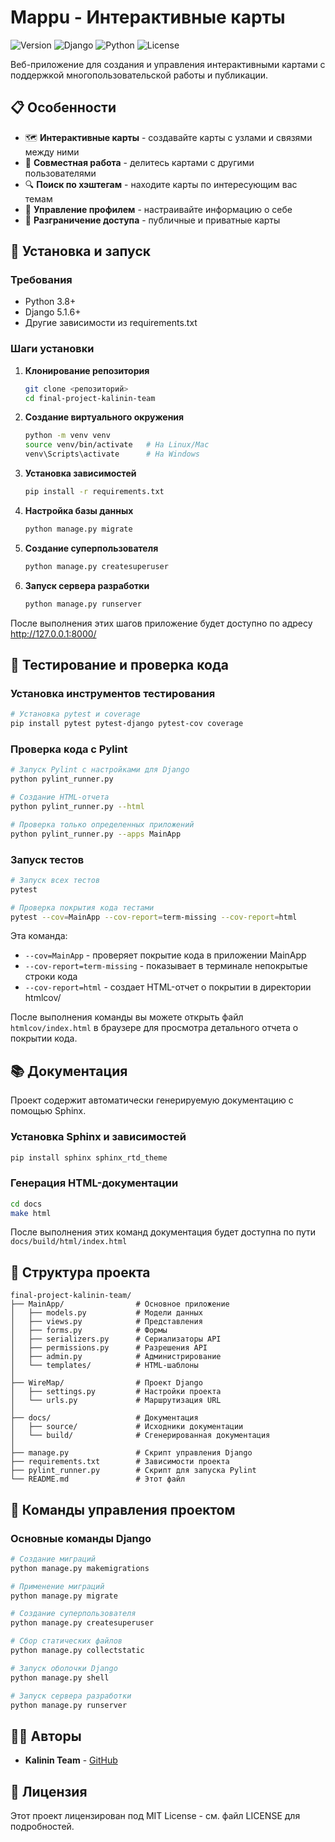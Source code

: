 # Mappu - Интерактивные карты

![Version](https://img.shields.io/badge/версия-1.0.0-blue)
![Django](https://img.shields.io/badge/Django-5.1.6-green)
![Python](https://img.shields.io/badge/Python-3.8+-yellow)
![License](https://img.shields.io/badge/лицензия-MIT-orange)

Веб-приложение для создания и управления интерактивными картами с поддержкой многопользовательской работы и публикации.

## 📋 Особенности

- 🗺️ **Интерактивные карты** - создавайте карты с узлами и связями между ними
- 🔄 **Совместная работа** - делитесь картами с другими пользователями
- 🔍 **Поиск по хэштегам** - находите карты по интересующим вас темам
- 👤 **Управление профилем** - настраивайте информацию о себе
- 🔐 **Разграничение доступа** - публичные и приватные карты

## 🚀 Установка и запуск

### Требования

- Python 3.8+
- Django 5.1.6+
- Другие зависимости из requirements.txt

### Шаги установки

1. **Клонирование репозитория**
   ```bash
   git clone <репозиторий>
   cd final-project-kalinin-team
   ```

2. **Создание виртуального окружения**
   ```bash
   python -m venv venv
   source venv/bin/activate   # На Linux/Mac
   venv\Scripts\activate      # На Windows
   ```

3. **Установка зависимостей**
   ```bash
   pip install -r requirements.txt
   ```

4. **Настройка базы данных**
   ```bash
   python manage.py migrate
   ```

5. **Создание суперпользователя**
   ```bash
   python manage.py createsuperuser
   ```

6. **Запуск сервера разработки**
   ```bash
   python manage.py runserver
   ```

После выполнения этих шагов приложение будет доступно по адресу http://127.0.0.1:8000/

## 🧪 Тестирование и проверка кода

### Установка инструментов тестирования

```bash
# Установка pytest и coverage
pip install pytest pytest-django pytest-cov coverage
```

### Проверка кода с Pylint

```bash
# Запуск Pylint с настройками для Django
python pylint_runner.py

# Создание HTML-отчета
python pylint_runner.py --html

# Проверка только определенных приложений
python pylint_runner.py --apps MainApp
```

### Запуск тестов

```bash
# Запуск всех тестов
pytest

# Проверка покрытия кода тестами
pytest --cov=MainApp --cov-report=term-missing --cov-report=html
```

Эта команда:
- `--cov=MainApp` - проверяет покрытие кода в приложении MainApp
- `--cov-report=term-missing` - показывает в терминале непокрытые строки кода
- `--cov-report=html` - создает HTML-отчет о покрытии в директории htmlcov/

После выполнения команды вы можете открыть файл `htmlcov/index.html` в браузере для просмотра детального отчета о покрытии кода.

## 📚 Документация

Проект содержит автоматически генерируемую документацию с помощью Sphinx.

### Установка Sphinx и зависимостей

```bash
pip install sphinx sphinx_rtd_theme
```

### Генерация HTML-документации

```bash
cd docs
make html
```

После выполнения этих команд документация будет доступна по пути `docs/build/html/index.html`

## 📁 Структура проекта

```
final-project-kalinin-team/
├── MainApp/                # Основное приложение
│   ├── models.py           # Модели данных
│   ├── views.py            # Представления
│   ├── forms.py            # Формы
│   ├── serializers.py      # Сериализаторы API
│   ├── permissions.py      # Разрешения API
│   ├── admin.py            # Администрирование
│   └── templates/          # HTML-шаблоны
│
├── WireMap/                # Проект Django
│   ├── settings.py         # Настройки проекта
│   └── urls.py             # Маршрутизация URL
│
├── docs/                   # Документация
│   ├── source/             # Исходники документации
│   └── build/              # Сгенерированная документация
│
├── manage.py               # Скрипт управления Django
├── requirements.txt        # Зависимости проекта
├── pylint_runner.py        # Скрипт для запуска Pylint
└── README.md               # Этот файл
```

## 📝 Команды управления проектом

### Основные команды Django

```bash
# Создание миграций
python manage.py makemigrations

# Применение миграций
python manage.py migrate

# Создание суперпользователя
python manage.py createsuperuser

# Сбор статических файлов
python manage.py collectstatic

# Запуск оболочки Django
python manage.py shell

# Запуск сервера разработки
python manage.py runserver
```

## 👨‍💻 Авторы

- **Kalinin Team** - [GitHub](https://github.com/kalinin-team)

## 📄 Лицензия

Этот проект лицензирован под MIT License - см. файл LICENSE для подробностей.
